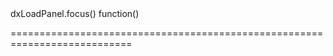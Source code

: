 <!--id-->dxLoadPanel.focus()<!--/id-->
<!--merge--><!--/merge-->
<!--hidden--><!--/hidden-->
<!--type-->function()<!--/type-->
===========================================================================
